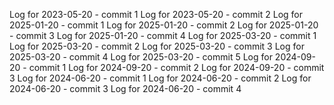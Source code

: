 Log for 2023-05-20 - commit 1
Log for 2023-05-20 - commit 2
Log for 2025-01-20 - commit 1
Log for 2025-01-20 - commit 2
Log for 2025-01-20 - commit 3
Log for 2025-01-20 - commit 4
Log for 2025-03-20 - commit 1
Log for 2025-03-20 - commit 2
Log for 2025-03-20 - commit 3
Log for 2025-03-20 - commit 4
Log for 2025-03-20 - commit 5
Log for 2024-09-20 - commit 1
Log for 2024-09-20 - commit 2
Log for 2024-09-20 - commit 3
Log for 2024-06-20 - commit 1
Log for 2024-06-20 - commit 2
Log for 2024-06-20 - commit 3
Log for 2024-06-20 - commit 4
